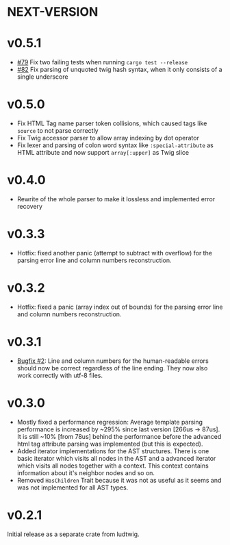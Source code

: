 # NEXT-VERSION

# v0.5.1
- [#79](https://github.com/MalteJanz/ludtwig/issues/79) Fix two failing tests when running `cargo test --release`
- [#82](https://github.com/MalteJanz/ludtwig/issues/82) Fix parsing of unquoted twig hash syntax, when it only consists of a single underscore

# v0.5.0
- Fix HTML Tag name parser token collisions, which caused tags like `source` to not parse correctly
- Fix Twig accessor parser to allow array indexing by dot operator
- Fix lexer and parsing of colon word syntax like `:special-attribute` as HTML attribute and now support `array[:upper]` as Twig slice

# v0.4.0
- Rewrite of the whole parser to make it lossless and implemented error recovery

# v0.3.3
- Hotfix: fixed another panic (attempt to subtract with overflow) for the parsing error line and column numbers reconstruction.

# v0.3.2
- Hotfix: fixed a panic (array index out of bounds) for the parsing error line and column numbers reconstruction.

# v0.3.1
- [Bugfix #2](https://github.com/MalteJanz/ludtwig-parser/issues/2):
  Line and column numbers for the human-readable errors should now be correct regardless of the line ending.
  They now also work correctly with utf-8 files.

# v0.3.0
- Mostly fixed a performance regression:
  Average template parsing performance is increased by ~295% since last version \[266us -> 87us\].
  It is still ~10% \[from 78us\] behind the performance before the advanced html tag attribute parsing was implemented
  (but this is expected).
- Added iterator implementations for the AST structures.
  There is one basic iterator which visits all nodes in the AST and a advanced iterator which visits all nodes together with a context.
  This context contains information about it's neighbor nodes and so on.
- Removed `HasChildren` Trait because it was not as useful as it seems and was not implemented for all AST types.

# v0.2.1
Initial release as a separate crate from ludtwig.
